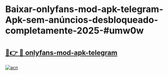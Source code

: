 # Baixar-onlyfans-mod-apk-telegram-Apk-sem-anúncios-desbloqueado-completamente-2025-#umw0w

# <h2><a href="https://ainizakaria.my?title=onlyfans-mod-apk-telegram&ref=24M">🔗👉 🔴 onlyfans-mod-apk-telegram</a></h2>

[![acn](https://github.com/user-attachments/assets/0f9c940e-d8b0-45ae-aac7-cd30a18b3e1c)](https://ainizakaria.my?title=onlyfans-mod-apk-telegram&ref=24M)

